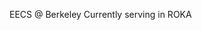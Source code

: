 

<!--
**jeewoo-lee/jeewoo-lee** is a ✨ _special_ ✨ repository because its `README.md` (this file) appears on your GitHub profile.
-->
EECS @ Berkeley
Currently serving in ROKA

